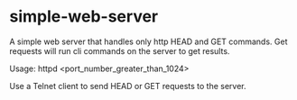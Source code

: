# simple-web-server
A simple web server that handles only http HEAD and GET commands. Get requests will run cli commands on the server to get results.

Usage: httpd <port_number_greater_than_1024>

Use a Telnet client to send HEAD or GET requests to the server.
